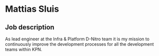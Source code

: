 # Mattias Sluis

## Job description
As lead engineer at the Infra & Platform D-Nitro team it is my mission to 
continuously improve the development processes for all the development teams 
within KPN.

